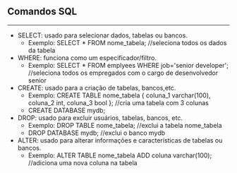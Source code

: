 ## Comandos SQL
---

- SELECT: usado para selecionar dados, tabelas ou bancos.
    - Exemplo: SELECT * FROM nome_tabela; //seleciona todos os dados da tabela
- WHERE: funciona como um especificador/filtro.
    - Exemplo: SELECT * FROM emplyees WHERE job='senior developer'; //seleciona todos os empregados com o cargo de desenvolvedor senior
- CREATE: usado para a criação de tabelas, bancos,etc.
    - Exemplo: CREATE TABLE nome_tabela { coluna_1 varchar(100), coluna_2 int, coluna_3 bool }; //cria uma tabela com 3 colunas 
    - CREATE DATABASE mydb;
- DROP: usado para excluir usuários, tabelas, bancos, etc.
    - Exemplo: DROP TABLE nome_tabela; //exclui a tabela nome_tabela
    - DROP DATABASE mydb; //exclui o banco mydb
- ALTER: usado para alterar informações e características de tabelas ou bancos.
    - Exemplo: ALTER TABLE nome_tabela ADD coluna varchar(100); //adiciona uma nova coluna na tabela 
